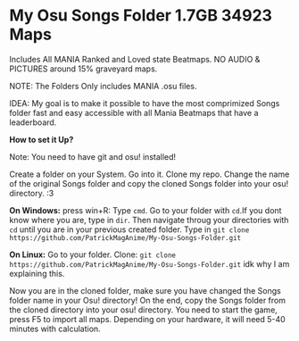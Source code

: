 # My Osu Songs Folder 1.7GB 34923 Maps

Includes All MANIA Ranked and Loved state Beatmaps. NO AUDIO &amp; PICTURES
around 15% graveyard maps.

NOTE: The Folders Only includes MANIA .osu files.

IDEA: My goal is to make it possible to have the most comprimized Songs folder fast and easy accessible with all Mania Beatmaps that have a leaderboard.

**How to set it Up?**

Note: You need to have git and osu! installed!

Create a folder on your System. Go into it. Clone my repo.
Change the name of the original Songs folder and copy the cloned Songs folder into your osu! directory. :3

**On Windows:** press win+R: Type `cmd`. Go to your folder with `cd`.If you dont know where you are, type in `dir`. Then navigate throug your directories with `cd` until you are in your previous created folder. Type in `git clone https://github.com/PatrickMagAnime/My-Osu-Songs-Folder.git`

**On Linux:** Go to your folder. Clone: `git clone https://github.com/PatrickMagAnime/My-Osu-Songs-Folder.git` idk why I am explaining this.

Now you are in the cloned folder, make sure you have changed the Songs folder name in your Osu! directory! On the end, copy the Songs folder from the cloned directory into your osu! directory. You need to start the game, press F5 to import all maps. Depending on your hardware, it will need 5-40 minutes with calculation. 
